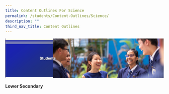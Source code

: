 ```yaml
---
title: Content Outlines For Science
permalink: /students/Content-Outlines/Science/
description: ""
third_nav_title: Content Outlines
---
```

![](/images/Students%20Banner.png)

**Lower Secondary**